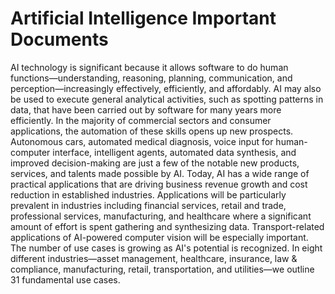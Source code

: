 # Artificial Intelligence Important Documents
 AI technology is significant because it allows software to do human functions—understanding, reasoning, planning, communication, and perception—increasingly effectively, efficiently, and affordably.  AI may also be used to execute general analytical activities, such as spotting patterns in data, that have been carried out by software for many years more efficiently.  In the majority of commercial sectors and consumer applications, the automation of these skills opens up new prospects.  Autonomous cars, automated medical diagnosis, voice input for human-computer interface, intelligent agents, automated data synthesis, and improved decision-making are just a few of the notable new products, services, and talents made possible by AI.  Today, AI has a wide range of practical applications that are driving business revenue growth and cost reduction in established industries.  Applications will be particularly prevalent in industries including financial services, retail and trade, professional services, manufacturing, and healthcare where a significant amount of effort is spent gathering and synthesizing data. Transport-related applications of AI-powered computer vision will be especially important.  The number of use cases is growing as AI's potential is recognized. In eight different industries—asset management, healthcare, insurance, law & compliance, manufacturing, retail, transportation, and utilities—we outline 31 fundamental use cases.
